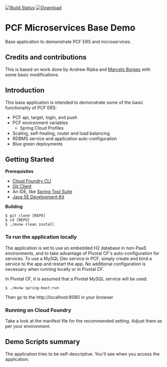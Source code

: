 [![Build Status](https://travis-ci.org/mborges-pivotal/pcf-ers-demo1.svg?branch=master)](https://travis-ci.org/mborges-pivotal/pcf-ers-demo1)
[ ![Download](https://api.bintray.com/packages/mborges-pivotal/generic/pcf-ers-demo1/images/download.svg) ](https://bintray.com/mborges-pivotal/generic/pcf-ers-demo1/_latestVersion)

# PCF Microservices Base Demo
Base application to demonstrate PCF ERS and microservices.

## Credits and contributions
This is based on work done by Andrew Ripka and [Marcelo Borges](https://github.com/mborges-pivotal) with some basic modifications.

## Introduction
This base application is intended to demonstrate some of the basic functionality of PCF ERS:

* PCF api, target, login, and push
* PCF environment variables
  * Spring Cloud Profiles
* Scaling, self-healing, router and load balancing
* RDBMS service and application auto-configuration
* Blue green deployments

## Getting Started

**Prerequisites**
- [Cloud Foundry CLI](http://info.pivotal.io/p0R00I0eYJ011dAUCN06lR2)
- [Git Client](http://info.pivotal.io/i1RI0AUe6gN00C010l12J0R)
- An IDE, like [Spring Tool Suite](http://info.pivotal.io/f00RC0N0lh01eU21IAJ260R)
- [Java SE Development Kit](http://info.pivotal.io/n0I60i3021AN0JU0le10CRR)

**Building**
```
$ git clone [REPO]
$ cd [REPO]
$ ./mvnw clean install
``` 

### To run the application locally
The application is set to use an embedded H2 database in non-PaaS environments, and to take advantage of Pivotal CF's auto-configuration for services. To use a MySQL Dev service in PCF, simply create and bind a service to the app and restart the app. No additional configuration is necessary when running locally or in Pivotal CF.

In Pivotal CF, it is assumed that a Pivotal MySQL service will be used.

```
$ ./mvnw spring-boot:run
```

Then go to the http://localhost:8080 in your browser

### Running on Cloud Foundry
Take a look at the manifest file for the recommended setting. Adjust them as per your environment.

## Demo Scripts summary
The application tries to be self-descriptive. You'll see when you access the application.


